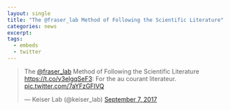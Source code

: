 ```yaml
---
layout: single
title: "The @fraser_lab Method of Following the Scientific Literature"
categories: news
excerpt:
tags:
  - embeds
  - twitter
---
```


<blockquote class="twitter-tweet" data-lang="en"><p lang="en" dir="ltr">The <a href="https://twitter.com/fraser_lab?ref_src=twsrc%5Etfw">@fraser_lab</a> Method of Following the Scientific Literature <a href="https://t.co/v3elgqSeF3">https://t.co/v3elgqSeF3</a>: For the au courant literateur. <a href="https://t.co/7aYFzGFIVQ">pic.twitter.com/7aYFzGFIVQ</a></p>&mdash; Keiser Lab (@keiser_lab) <a href="https://twitter.com/keiser_lab/status/905803615352352768?ref_src=twsrc%5Etfw">September 7, 2017</a></blockquote>
<script async src="https://platform.twitter.com/widgets.js" charset="utf-8"></script>